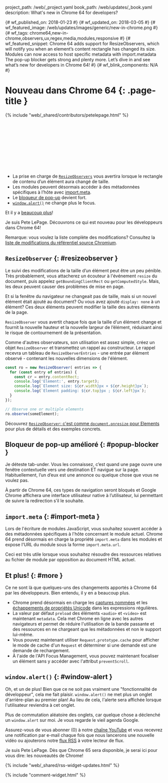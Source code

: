 project_path: /web/_project.yaml
book_path: /web/updates/_book.yaml
description: What's new in Chrome 64 for developers?

{# wf_published_on: 2018-01-23 #}
{# wf_updated_on: 2018-03-05 #}
{# wf_featured_image: /web/updates/images/generic/new-in-chrome.png #}
{# wf_tags: chrome64,new-in-chrome,observers,ux,regex,media,modules,responsive #}
{# wf_featured_snippet: Chrome 64 adds support for ResizeObservers, which will notify you when an element’s content rectangle has changed its size. Modules can now access to host specific metadata with import.metadata The pop-up blocker gets strong and plenty more. Let’s dive in and see what’s new for developers in Chrome 64! #}
{# wf_blink_components: N/A #}

# Nouveau dans Chrome 64 {: .page-title }

{% include "web/_shared/contributors/petelepage.html" %}

<div class="clearfix"></div>

<div class="video-wrapper">   <iframe class="devsite-embedded-youtube-video" data-video-id="y5sb-icqOyg"
          data-autohide="1" data-showinfo="0" frameborder="0" allowfullscreen>
  </iframe>
</ div>

* La prise en charge de [`ResizeObservers`](#resizeobserver) vous avertira lorsque le rectangle de contenu d’un élément aura changé de taille.
* Les modules peuvent désormais accéder à des métadonnées spécifiques à l’hôte avec [import.meta](#import-meta).
* Le [bloqueur de pop-up](#popup-blocker) devient fort.
* [`window.alert()`](#window-alert) ne change plus le focus.

Et il y a [beaucoup plus](#more)!

Je suis Pete LePage. Découvrons ce qui est nouveau pour les développeurs dans Chrome 64!

<div class="clearfix"></div>

Remarque: vous voulez la liste complète des modifications? Consultez la [liste de modifications du référentiel source Chromium](https://chromium.googlesource.com/chromium/src/+log/63.0.3239.84..64.0.3282.140).

## `ResizeObserver` {: #resizeobserver }

Le suivi des modifications de la taille d’un élément peut être un peu pénible. Très probablement, vous attacherez un écouteur à l'événement `resize` du document, puis appelez `getBoundingClientRect` ou `getComputedStyle`. Mais, les deux peuvent causer des problèmes de mise en page.

Et si la fenêtre du navigateur ne changeait pas de taille, mais si un nouvel élément était ajouté au document? Ou vous avez ajouté `display: none` à un élément? Ces deux éléments peuvent modifier la taille des autres éléments de la page.

`ResizeObserver` vous avertit chaque fois que la taille d’un élément change et fournit la nouvelle hauteur et la nouvelle largeur de l’élément, réduisant ainsi le risque de contournement de la présentation.

Comme d'autres observateurs, son utilisation est assez simple, créez un objet `ResizeObserver` et transmettez un rappel au constructeur. Le rappel recevra un tableau de `ResizeOberverEntries` - une entrée par élément observé - contenant les nouvelles dimensions de l'élément.

```js
const ro = new ResizeObserver( entries => {
  for (const entry of entries) {
    const cr = entry.contentRect;
    console.log('Element:', entry.target);
    console.log(`Element size: ${cr.width}px × ${cr.height}px`);
    console.log(`Element padding: ${cr.top}px ; ${cr.left}px`);
  }
});

// Observe one or multiple elements
ro.observe(someElement);
```

Découvrez [`ResizeObserver`: c'est comme `document.onresize` pour Elements](/web/updates/2016/10/resizeobserver) pour plus de détails et des exemples concrets.


## Bloqueur de pop-up amélioré {: #popup-blocker }

Je déteste tab-under. Vous les connaissez, c’est quand une page ouvre une fenêtre contextuelle vers une destination ET navigue sur la page. Habituellement, l’un d’eux est une annonce ou quelque chose que vous ne voulez pas.

À partir de Chrome 64, ces types de navigation seront bloqués et Google Chrome affichera une interface utilisateur native à l’utilisateur, lui permettant de suivre la redirection s’il le souhaite.


## `import.meta` {: #import-meta }

Lors de l'écriture de modules JavaScript, vous souhaitez souvent accéder à des métadonnées spécifiques à l'hôte concernant le module actuel. Chrome 64 prend désormais en charge la propriété `import.meta` dans les modules et expose l'URL du module sous la forme `import.meta.url`.

Ceci est très utile lorsque vous souhaitez résoudre des ressources relatives au fichier de module par opposition au document HTML actuel.


## Et plus! {: #more }

Ce ne sont là que quelques-uns des changements apportés à Chrome 64 par les développeurs. Bien entendu, il y en a beaucoup plus.

* Chrome prend désormais en charge les [captures nommées](/web/updates/2017/07/upcoming-regexp-features#named_captures) et les [échappements de propriétés Unicode](/web/updates/2017/07/upcoming-regexp-features#unicode_property_escapes) dans les expressions régulières.
* La valeur par défaut `preload` des éléments `<audio>` et `<video>` est maintenant `metadata`. Cela met Chrome en ligne avec les autres navigateurs et permet de réduire l'utilisation de la bande passante et des ressources en ne chargeant que les métadonnées et non le support lui-même.
* Vous pouvez maintenant utiliser `Request.prototype.cache` pour afficher le mode de cache d'un `Request` et déterminer si une demande est une demande de rechargement.
* À l'aide de l'API Focus Management, vous pouvez maintenant focaliser un élément sans y accéder avec l'attribut `preventScroll`.

## `window.alert()` {: #window-alert }

Oh, et un de plus! Bien que ce ne soit pas vraiment une "fonctionnalité de développeur", cela me fait plaisir. `window.alert()` ne met plus un onglet d'arrière-plan au premier plan! Au lieu de cela, l'alerte sera affichée lorsque l'utilisateur reviendra à cet onglet.

Plus de commutation aléatoire des onglets, car quelque chose a déclenché un `window.alert` sur moi. Je vous regarde le vieil agenda Google.


Assurez-vous de vous abonner (0) à notre [chaîne YouTube](https://goo.gl/6FP1a5) et vous recevrez une notification par e-mail chaque fois que nous lancerons une nouvelle vidéo ou ajouterons notre [flux RSS](https://www.youtube.com/user/ChromeDevelopers/) à votre lecteur de flux.


Je suis Pete LePage. Dès que Chrome 65 sera disponible, je serai ici pour vous dire: les nouveautés de Chrome!

{% include "web/_shared/rss-widget-updates.html" %}

{% include "comment-widget.html" %}
